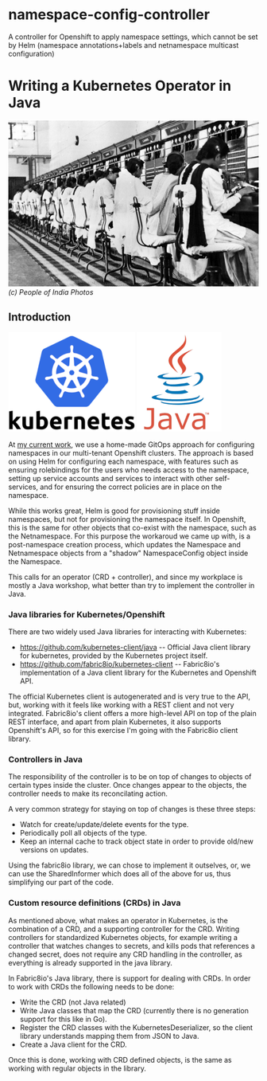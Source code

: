 # namespace-config-controller

A controller for Openshift to apply namespace settings, which cannot be set by
Helm (namespace annotations+labels and netnamespace multicast configuration)


# Writing a Kubernetes Operator in Java

![Telephone Operators at work in the New Delhi Telephone Exchange. 1950](./docs/img/operator.jpg)
*(c) People of India Photos*

## Introduction

![Kubernetes](./docs/img/kubernetes.png)
![Java](./docs/img/java.png)

At [my current work](https://bankdata.dk/), we use a home-made GitOps approach for configuring namespaces in our multi-tenant Openshift 
clusters. The approach is based on using Helm for configuring each namespace, with features such as ensuring
rolebindings for the users who needs access to the namespace, setting up service accounts and services to interact 
with other self-services, and for ensuring the correct policies are in place on the namespace.

While this works great, Helm is good for provisioning stuff inside namespaces, but not for provisioning the
namespace itself. In Openshift, this is the same for other objects that co-exist with the namespace, such as
the Netnamespace. For this purpose the workaroud we came up with, is a post-namespace creation process, which
updates the Namespace and Netnamespace objects from a "shadow" NamespaceConfig object inside the Namespace.

This calls for an operator (CRD + controller), and since my workplace is mostly a Java workshop, what better
than try to implement the controller in Java.

### Java libraries for Kubernetes/Openshift

There are two widely used Java libraries for interacting with Kubernetes:

* https://github.com/kubernetes-client/java -- Official Java client library for kubernetes, provided by the Kubernetes
  project itself.
* https://github.com/fabric8io/kubernetes-client -- Fabric8io's implementation of a Java client library for the 
  Kubernetes and Openshift API.
  
The official Kubernetes client is autogenerated and is very true to the API, but, working with it feels like
working with a REST client and not very integrated. Fabric8io's client offers a more high-level API on top of
the plain REST interface, and apart from plain Kubernetes, it also supports Openshift's API, so for this
exercise I'm going with the Fabric8io client library.

### Controllers in Java

The responsibility of the controller is to be on top of changes to objects of certain types inside the cluster. 
Once changes appear to the objects, the controller needs to make its reconcilating action.

A very common strategy for staying on top of changes is these three steps:
* Watch for create/update/delete events for the type.
* Periodically poll all objects of the type.
* Keep an internal cache to track object state in order to provide old/new versions on updates.

Using the fabric8io library, we can chose to implement it outselves, or, we can use the SharedInformer
which does all of the above for us, thus simplifying our part of the code.

### Custom resource definitions (CRDs) in Java

As mentioned above, what makes an operator in Kubernetes, is the combination of a CRD, and a supporting
controller for the CRD. Writing controllers for standardized Kubernetes objects, for example writing a 
controller that watches changes to secrets, and kills pods that references a changed secret, does not require
any CRD handling in the controller, as everything is already supported in the java library.

In Fabric8io's Java library, there is support for dealing with CRDs. In order to work with CRDs the following needs
to be done:
* Write the CRD (not Java related)
* Write Java classes that map the CRD (currently there is no generation support for this like in Go).
* Register the CRD classes with the KubernetesDeserializer, so the client library understands mapping them from JSON to Java.
* Create a Java client for the CRD.

Once this is done, working with CRD defined objects, is the same as working with regular objects in the library.

